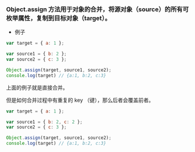 ### Object.assign 方法用于对象的合并，将源对象（source）的所有可枚举属性，复制到目标对象（target）。

* 例子

```js
var target = { a: 1 };

var source1 = { b: 2 };
var source2 = { c: 3 };

Object.assign(target, source1, source2);
console.log(target) // {a:1, b:2, c:3}

```
上面的例子就是直接合并。

但是如何合并过程中有重复的 key （键），那么后者会覆盖前者。

```js
var target = { a: 1 };

var source1 = { b: 2, c: 2 };
var source2 = { c: 3 };

Object.assign(target, source1, source2);
console.log(target) // {a:1, b:2, c:3}
```
